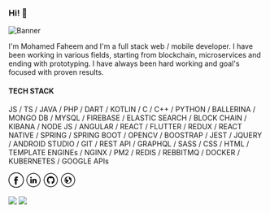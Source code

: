 ### Hi! 👋

<img src="https://wallpapercave.com/wp/wp6222547.png" alt="Banner">

I'm Mohamed Faheem and I'm a full stack web / mobile developer.
I have been working in various fields, starting from blockchain, microservices and ending with prototyping.
I have always been hard working and goal's focused with proven results.

#### TECH STACK

JS / TS / JAVA / PHP / DART / KOTLIN / C / C++ / PYTHON / BALLERINA / MONGO DB / MYSQL / FIREBASE / ELASTIC SEARCH / BLOCK CHAIN / KIBANA / NODE JS / ANGULAR / REACT / FLUTTER / REDUX / REACT NATIVE / SPRING / SPRING BOOT / OPENCV / BOOSTRAP / JEST / JQUERY / ANDROID STUDIO / GIT / REST API / GRAPHQL / SASS / CSS / HTML / TEMPLATE ENGINEs / NGINX / PM2 / REDIS / REBBITMQ / DOCKER / KUBERNETES / GOOGLE APIs

<a href="https://www.facebook.com/jstr.faheemanver/" target="_blank"><img src="https://raw.githubusercontent.com/asmohamedfaheemanver/asmohamedfaheemanver/master/fb.png" alt="Facebook" width="30"></a>
<a href="https://www.linkedin.com/in/abdul-saleem-mohamed-faheem/" target="_blank"><img src="https://raw.githubusercontent.com/asmohamedfaheemanver/asmohamedfaheemanver/master/in.png" alt="LinkedIn" width="30"></a>
<a href="https://github.com/asmohamedfaheemanver" target="_blank"><img src="https://raw.githubusercontent.com/asmohamedfaheemanver/asmohamedfaheemanver/master/git.png" alt="GitHub" width="30"></a>
<a href="https://mohamedfaheem.netlify.app/" target="_blank"><img src="https://raw.githubusercontent.com/asmohamedfaheemanver/asmohamedfaheemanver/master/www.png" alt="Website" width="30"></a>

<!-- ![Request views increment](http://localhost:3000/views/increase) -->
<!-- ![Profile views per day](http://localhost:3000/views/day) -->
<!-- ![Profile views per month](http://localhost:3000/views/month) -->
<!-- ![Profile views per year](http://localhost:3000/views/year) -->
<!-- ![Profile views per total](http://localhost:3000/views/total) -->
<!--
![](http://localhost:3000/views/day)
![](http://localhost:3000/views/month)
![](http://localhost:3000/views/year) -->

![](https://freedom-view-counter.herokuapp.com/views/increase)
![](https://freedom-view-counter.herokuapp.com/views/total)
